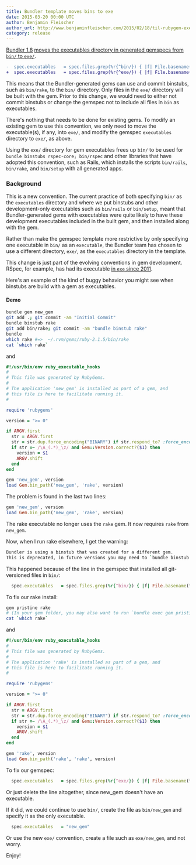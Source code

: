 ```yaml
---
title: Bundler template moves bins to exe
date: 2015-03-20 00:00 UTC
author: Benjamin Fleischer
author_url: http://www.benjaminfleischer.com/2015/02/18/til-rubygem-executables-now-go-in-exe/
category: release
---
```


[Bundler 1.8](https://github.com/bundler/bundler/blob/v1.8.0/lib/bundler/templates/newgem/newgem.gemspec.tt)
[moves the executables directory in generated gemspecs from `bin/` to `exe/`](https://github.com/bundler/bundler/commit/ab3e21784c6c18702869c771fbe7ae23c82cc7c0).

~~~ diff
-  spec.executables   = spec.files.grep(%r{^bin/}) { |f| File.basename(f) }
+  spec.executables   = spec.files.grep(%r{^exe/}) { |f| File.basename(f) }
~~~

This means that the Bundler-generated gems can use and commit binstubs,
such as `bin/rake`, to the `bin/` directory.  Only files in the `exe/` directory
will be built with the gem.  Prior to this change, we would need to either not
commit binstubs or change the gemspec not to include all files in `bin` as
executables.

There's nothing that needs to be done for existing gems.  To modify an existing gem
to use this convention, we only need to move the executable(s), if any, into `exe/`,
and modify the gemspec `executables` directory to `exe/`, as above.

Using the `exe/` directory for gem executables frees up `bin/` to be used for
`bundle binstubs rspec-core; bin/rspec` and other libraries that have adopted this
convention, such as Rails, which installs the scripts `bin/rails`, `bin/rake`, and
`bin/setup` with all generated apps.

### Background

This is a new convention.  The current practice of both specifying `bin/` as the
`executables` directory and where we put binstubs and other development-only
executables such as `bin/rails` or `bin/setup`, meant that Bundler-generated
gems with executables were quite likely to have these development executables
included in the built gem, and then installed along with the gem.

Rather than make the gemspec template more restrictive by only specifying one
executable in `bin/` as an `executable`, the Bundler team has chosen to use a
different directory, `exe/`, as the `executables` directory in the template.

This change is just part of the evolving conventions in gem development.  RSpec,
for example, has had its executable [in `exe` since 2011](https://github.com/rspec/rspec-core/blob/b54e2a161b7de5e6cfdcfde9abce2ea3cec10b82/rspec-core.gemspec#L19).

Here's an example of the kind of buggy behavior you might see when binstubs are
build with a gem as executables.

#### Demo

~~~ sh
bundle gem new_gem
git add .; git commit -am "Initial Commit"
bundle binstub rake
git add bin/rake; git commit -am "bundle binstub rake"
bundle
which rake #=>  ~/.rvm/gems/ruby-2.1.5/bin/rake
cat `which rake`
~~~

and

~~~ ruby
#!/usr/bin/env ruby_executable_hooks
#
# This file was generated by RubyGems.
#
# The application 'new_gem' is installed as part of a gem, and
# this file is here to facilitate running it.
#

require 'rubygems'

version = ">= 0"

if ARGV.first
  str = ARGV.first
  str = str.dup.force_encoding("BINARY") if str.respond_to? :force_encoding
  if str =~ /\A_(.*)_\z/ and Gem::Version.correct?($1) then
    version = $1
    ARGV.shift
  end
end

gem 'new_gem', version
load Gem.bin_path('new_gem', 'rake', version)
~~~

The problem is found in the last two lines:

~~~ ruby
gem 'new_gem', version
load Gem.bin_path('new_gem', 'rake', version)
~~~

The rake executable no longer uses the `rake` gem. It now requires `rake` from `new_gem`.

Now, when I run rake elsewhere, I get the warning:

~~~ sh
Bundler is using a binstub that was created for a different gem.
This is deprecated, in future versions you may need to `bundle binstub new_gem` to work around a system/bundle conflict.
~~~

This happened because of the line in the gemspec that installed all git-versioned files in `bin/`:

~~~ ruby
  spec.executables   = spec.files.grep(%r{^bin/}) { |f| File.basename(f) }
~~~

To fix our rake install:

~~~ sh
gem pristine rake
# (In your gem folder, you may also want to run `bundle exec gem pristine rake`)
cat `which rake`
~~~

and

~~~ ruby
#!/usr/bin/env ruby_executable_hooks
#
# This file was generated by RubyGems.
#
# The application 'rake' is installed as part of a gem, and
# this file is here to facilitate running it.
#

require 'rubygems'

version = ">= 0"

if ARGV.first
  str = ARGV.first
  str = str.dup.force_encoding("BINARY") if str.respond_to? :force_encoding
  if str =~ /\A_(.*)_\z/ and Gem::Version.correct?($1) then
    version = $1
    ARGV.shift
  end
end

gem 'rake', version
load Gem.bin_path('rake', 'rake', version)
~~~

To fix our gemspec:

~~~ ruby
  spec.executables   = spec.files.grep(%r{^exe/}) { |f| File.basename(f) }
~~~

Or just delete the line altogether, since new_gem doesn't have an executable.

If it did, we could continue to use `bin/`, create the file as `bin/new_gem` and
specify it as the only executable.


~~~ ruby
  spec.executables   = "new_gem"
~~~

Or use the new `exe/` convention, create a file such as `exe/new_gem`, and not worry.

Enjoy!
